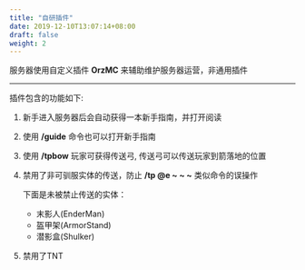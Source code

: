 ```yaml
---
title: "自研插件"
date: 2019-12-10T13:07:14+08:00
draft: false
weight: 2
---
```



服务器使用自定义插件 **OrzMC** 来辅助维护服务器运营，非通用插件

---

插件包含的功能如下:

1. 新手进入服务器后会自动获得一本新手指南，并打开阅读

1. 使用 **/guide** 命令也可以打开新手指南
    
1. 使用 **/tpbow** 玩家可获得传送弓, 传送弓可以传送玩家到箭落地的位置

1. 禁用了非可驯服实体的传送，防止 **/tp @e ~ ~ ~** 类似命令的误操作

    下面是未被禁止传送的实体：
    
    - 末影人(EnderMan)
    - 盔甲架(ArmorStand)
    - 潜影盒(Shulker)
    
1. 禁用了TNT

<!-- ，并且有玩家放置或点燃TNT时会全服公告，并在放置时发消息到玩家群 -->

<!-- 1. QQ群上下线提醒功能，使用了 **[go-cqhttp](https://docs.go-cqhttp.org/)** 服务实现 -->
